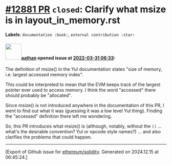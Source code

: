 # [\#12881 PR](https://github.com/ethereum/solidity/pull/12881) `closed`: Clarify what msize is in layout_in_memory.rst
**Labels**: `documentation :book:`, `external contribution :star:`


#### <img src="https://avatars.githubusercontent.com/u/24279435?v=4" width="50">[aathan](https://github.com/aathan) opened issue at [2022-03-31 06:33](https://github.com/ethereum/solidity/pull/12881):

The definition of msize() in the Yul documentation states  "size of memory, i.e. largest accessed memory index".

This could be interpreted to mean that the EVM keeps track of the largest pointer ever used to access memory. I think the word "accessed" there should probably be "allocated".

Since msize() is not introduced anywhere in the documentation of this PR, I went to find out what it was (guessing it was a low level Yul thing). Finding the "accessed" definition there left me wondering.

So, this PR introduces what msize() is (although, notably, without the `()` ... what's the desirable convention? Yul or opcode style names?) ... and also clarifies the problems that could happen.





-------------------------------------------------------------------------------



[Export of Github issue for [ethereum/solidity](https://github.com/ethereum/solidity). Generated on 2024.12.15 at 06:45:24.]
